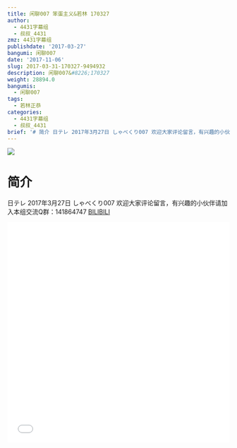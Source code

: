 ```yaml
---
title: 闲聊007 笨蛋主义&若林 170327
author:
  - 4431字幕组
  - 叔叔_4431
zmz: 4431字幕组
publishdate: '2017-03-27'
bangumi: 闲聊007
date: '2017-11-06'
slug: 2017-03-31-170327-9494932
description: 闲聊007&#8226;170327
weight: 28894.0
bangumis:
  - 闲聊007
tags:
  - 若林正恭
categories:
  - 4431字幕组
  - 叔叔_4431
brief: '# 简介 日テレ 2017年3月27日 しゃべくり007 欢迎大家评论留言，有兴趣的小伙伴请加入本组交流Q群：141864747'
---
```

![](https://i.imgur.com/1WrZc58.png)
# 简介  
日テレ
2017年3月27日 しゃべくり007
欢迎大家评论留言，有兴趣的小伙伴请加入本组交流Q群：141864747
  [BILIBILI](https://www.bilibili.com/video/av9494932/)

  <iframe src="//www.bilibili.com/blackboard/player.html?aid=9494932" width="100%" height="500" frameborder="0" allowfullscreen="allowfullscreen"></iframe>
